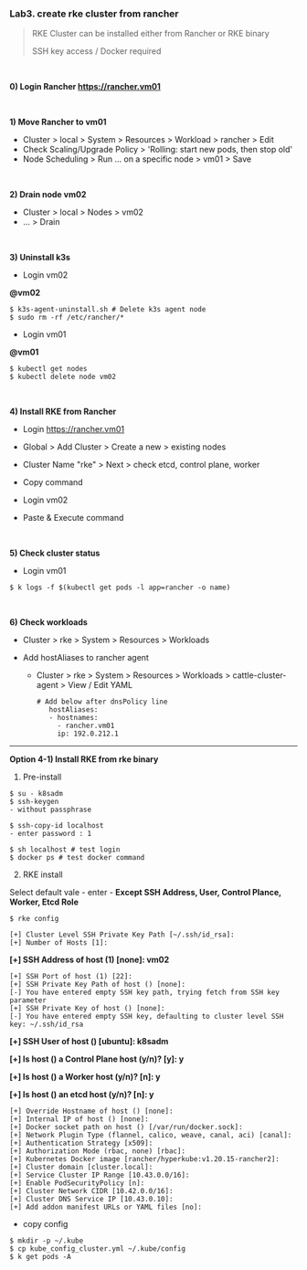 ### Lab3. create rke cluster from rancher

> RKE Cluster can be installed either from Rancher or RKE binary
> 
> SSH key access / Docker required

&nbsp;

**0) Login Rancher https://rancher.vm01**

&nbsp;

**1) Move Rancher to vm01**
- Cluster > local > System > Resources > Workload > rancher > Edit
- Check Scaling/Upgrade Policy > 'Rolling: start new pods, then stop old'
- Node Scheduling > Run ... on a specific node > vm01 > Save

&nbsp;

**2) Drain node vm02**
- Cluster > local > Nodes > vm02
- ... > Drain

&nbsp;

**3) Uninstall k3s**

- Login vm02

**@vm02**

~~~
$ k3s-agent-uninstall.sh # Delete k3s agent node
$ sudo rm -rf /etc/rancher/* 
~~~

- Login vm01

**@vm01**

~~~
$ kubectl get nodes
$ kubectl delete node vm02
~~~


&nbsp;

**4) Install RKE from Rancher**

- Login https://rancher.vm01

- Global > Add Cluster > Create a new > existing nodes
- Cluster Name "rke" > Next > check etcd, control plane, worker
- Copy command
- Login vm02
- Paste & Execute command

&nbsp;

**5) Check cluster status**

- Login vm01

~~~
$ k logs -f $(kubectl get pods -l app=rancher -o name)
~~~

&nbsp;

**6) Check workloads**
- Cluster > rke > System > Resources > Workloads


- Add hostAliases to rancher agent
  - Cluster > rke > System > Resources > Workloads > cattle-cluster-agent > View / Edit YAML

    ~~~ 
    # Add below after dnsPolicy line
       hostAliases:
       - hostnames:
         - rancher.vm01
         ip: 192.0.212.1
    ~~~

---
**Option 4-1) Install RKE from rke binary**

1) Pre-install

~~~
$ su - k8sadm
$ ssh-keygen
- without passphrase

$ ssh-copy-id localhost
- enter password : 1

$ sh localhost # test login
$ docker ps # test docker command
~~~

2) RKE install

Select default vale - enter - **Except SSH Address, User, Control Plance, Worker, Etcd Role**

~~~
$ rke config

[+] Cluster Level SSH Private Key Path [~/.ssh/id_rsa]: 
[+] Number of Hosts [1]: 
~~~
**[+] SSH Address of host (1) [none]: vm02**
~~~
[+] SSH Port of host (1) [22]:
[+] SSH Private Key Path of host () [none]: 
[-] You have entered empty SSH key path, trying fetch from SSH key parameter
[+] SSH Private Key of host () [none]: 
[-] You have entered empty SSH key, defaulting to cluster level SSH key: ~/.ssh/id_rsa
~~~
**[+] SSH User of host () [ubuntu]: k8sadm**

**[+] Is host () a Control Plane host (y/n)? [y]: y**

**[+] Is host () a Worker host (y/n)? [n]: y**

**[+] Is host () an etcd host (y/n)? [n]: y**
~~~
[+] Override Hostname of host () [none]: 
[+] Internal IP of host () [none]: 
[+] Docker socket path on host () [/var/run/docker.sock]: 
[+] Network Plugin Type (flannel, calico, weave, canal, aci) [canal]: 
[+] Authentication Strategy [x509]: 
[+] Authorization Mode (rbac, none) [rbac]: 
[+] Kubernetes Docker image [rancher/hyperkube:v1.20.15-rancher2]: 
[+] Cluster domain [cluster.local]: 
[+] Service Cluster IP Range [10.43.0.0/16]: 
[+] Enable PodSecurityPolicy [n]: 
[+] Cluster Network CIDR [10.42.0.0/16]: 
[+] Cluster DNS Service IP [10.43.0.10]: 
[+] Add addon manifest URLs or YAML files [no]:
~~~
- copy config
~~~
$ mkdir -p ~/.kube
$ cp kube_config_cluster.yml ~/.kube/config
$ k get pods -A
~~~
